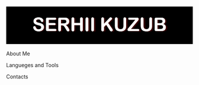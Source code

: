 [![Header](https://github.com/SnarlSkv/snarlskv/blob/main/assets/serhiikuzub.png)](https://github.com/SnarlSkv)

About Me

Langueges and Tools

Contacts